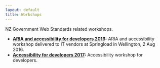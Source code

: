 ```yaml
---
layout: default
title: Workshops
---
```


NZ Government Web Standards related workshops.

* **[ARIA and accessibility for developers 2016](NZ-Govt-ARIA-A11y-workshop-2016/):** ARIA and accessibility workshop delivered to IT vendors at Springload in Wellington, 2 Aug 2016.
* **[Accessibility for developers 2017](NZ-Govt-A11y-for-developers-workshop-June-July-2017/):** Accessibility workshop for developers.
